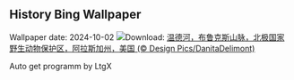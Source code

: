 ## History Bing Wallpaper
Wallpaper date: 2024-10-02
![](https://www.bing.com/th?id=OHR.WindRiverAlaska_ZH-CN7317039321_UHD.jpg&w=1000)Download: [温德河，布鲁克斯山脉，北极国家野生动物保护区，阿拉斯加州，美国 (© Design Pics/DanitaDelimont)](https://www.bing.com/th?id=OHR.WindRiverAlaska_ZH-CN7317039321_UHD.jpg)

Auto get programm by LtgX
